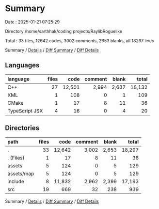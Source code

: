 # Summary

Date : 2025-01-21 07:25:29

Directory /home/sarthhak/coding projects/RaylibRoguelike

Total : 33 files,  12642 codes, 3002 comments, 2653 blanks, all 18297 lines

Summary / [Details](details.md) / [Diff Summary](diff.md) / [Diff Details](diff-details.md)

## Languages
| language | files | code | comment | blank | total |
| :--- | ---: | ---: | ---: | ---: | ---: |
| C++ | 27 | 12,501 | 2,994 | 2,637 | 18,132 |
| XML | 1 | 108 | 0 | 1 | 109 |
| CMake | 1 | 17 | 8 | 11 | 36 |
| TypeScript JSX | 4 | 16 | 0 | 4 | 20 |

## Directories
| path | files | code | comment | blank | total |
| :--- | ---: | ---: | ---: | ---: | ---: |
| . | 33 | 12,642 | 3,002 | 2,653 | 18,297 |
| . (Files) | 1 | 17 | 8 | 11 | 36 |
| assets | 5 | 124 | 0 | 5 | 129 |
| assets/map | 5 | 124 | 0 | 5 | 129 |
| include | 8 | 11,832 | 2,962 | 2,399 | 17,193 |
| src | 19 | 669 | 32 | 238 | 939 |

Summary / [Details](details.md) / [Diff Summary](diff.md) / [Diff Details](diff-details.md)